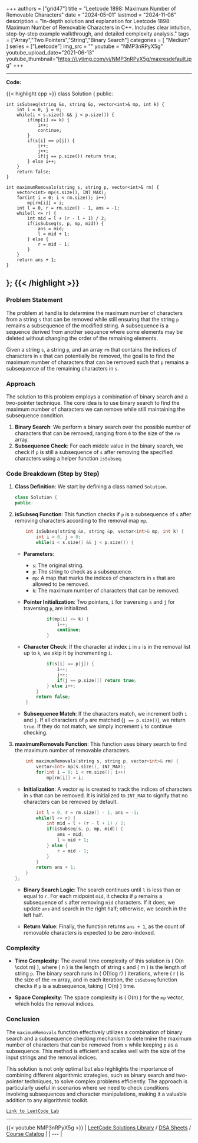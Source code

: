 
+++
authors = ["grid47"]
title = "Leetcode 1898: Maximum Number of Removable Characters"
date = "2024-05-01"
lastmod = "2024-11-06"
description = "In-depth solution and explanation for Leetcode 1898: Maximum Number of Removable Characters in C++. Includes clear intuition, step-by-step example walkthrough, and detailed complexity analysis."
tags = ["Array","Two Pointers","String","Binary Search"]
categories = [
    "Medium"
]
series = ["Leetcode"]
img_src = ""
youtube = "NMP3nRPyX5g"
youtube_upload_date="2021-06-13"
youtube_thumbnail="https://i.ytimg.com/vi/NMP3nRPyX5g/maxresdefault.jpg"
+++



---
**Code:**

{{< highlight cpp >}}
class Solution {
public:
    
    int isSubseq(string &s, string &p, vector<int>& mp, int k) {
        int i = 0, j = 0;
        while(i < s.size() && j < p.size()) {
            if(mp[i] <= k) {
                i++;
                continue;
            }
            if(s[i] == p[j]) {
                i++;
                j++;
                if(j == p.size()) return true;
            } else i++;
        }
        return false;
    }
    
    int maximumRemovals(string s, string p, vector<int>& rm) {
        vector<int> mp(s.size(), INT_MAX);
        for(int i = 0; i < rm.size(); i++)
            mp[rm[i]] = i;
        int l = 0, r = rm.size() - 1, ans = -1;
        while(l <= r) {
            int mid = l + (r - l + 1) / 2;
            if(isSubseq(s, p, mp, mid)) {
                ans = mid;
                l = mid + 1;
            } else {
                r = mid - 1;
            }
        }
        return ans + 1;
    }
};
{{< /highlight >}}
---

### Problem Statement

The problem at hand is to determine the maximum number of characters from a string `s` that can be removed while still ensuring that the string `p` remains a subsequence of the modified string. A subsequence is a sequence derived from another sequence where some elements may be deleted without changing the order of the remaining elements.

Given a string `s`, a string `p`, and an array `rm` that contains the indices of characters in `s` that can potentially be removed, the goal is to find the maximum number of characters that can be removed such that `p` remains a subsequence of the remaining characters in `s`.

### Approach

The solution to this problem employs a combination of binary search and a two-pointer technique. The core idea is to use binary search to find the maximum number of characters we can remove while still maintaining the subsequence condition.

1. **Binary Search**: We perform a binary search over the possible number of characters that can be removed, ranging from `0` to the size of the `rm` array.
2. **Subsequence Check**: For each middle value in the binary search, we check if `p` is still a subsequence of `s` after removing the specified characters using a helper function `isSubseq`.

### Code Breakdown (Step by Step)

1. **Class Definition**: We start by defining a class named `Solution`.

   ```cpp
   class Solution {
   public:
   ```

2. **isSubseq Function**: This function checks if `p` is a subsequence of `s` after removing characters according to the removal map `mp`.

   ```cpp
       int isSubseq(string &s, string &p, vector<int>& mp, int k) {
           int i = 0, j = 0;
           while(i < s.size() && j < p.size()) {
   ```

   - **Parameters**:
     - `s`: The original string.
     - `p`: The string to check as a subsequence.
     - `mp`: A map that marks the indices of characters in `s` that are allowed to be removed.
     - `k`: The maximum number of characters that can be removed.
   
   - **Pointer Initialization**: Two pointers, `i` for traversing `s` and `j` for traversing `p`, are initialized.

   ```cpp
               if(mp[i] <= k) {
                   i++;
                   continue;
               }
   ```

   - **Character Check**: If the character at index `i` in `s` is in the removal list up to `k`, we skip it by incrementing `i`. 

   ```cpp
               if(s[i] == p[j]) {
                   i++;
                   j++;
                   if(j == p.size()) return true;
               } else i++;
           }
           return false;
       }
   ```

   - **Subsequence Match**: If the characters match, we increment both `i` and `j`. If all characters of `p` are matched (`j == p.size()`), we return `true`. If they do not match, we simply increment `i` to continue checking.

3. **maximumRemovals Function**: This function uses binary search to find the maximum number of removable characters.

   ```cpp
       int maximumRemovals(string s, string p, vector<int>& rm) {
           vector<int> mp(s.size(), INT_MAX);
           for(int i = 0; i < rm.size(); i++)
               mp[rm[i]] = i;
   ```

   - **Initialization**: A vector `mp` is created to track the indices of characters in `s` that can be removed. It is initialized to `INT_MAX` to signify that no characters can be removed by default.

   ```cpp
           int l = 0, r = rm.size() - 1, ans = -1;
           while(l <= r) {
               int mid = l + (r - l + 1) / 2;
               if(isSubseq(s, p, mp, mid)) {
                   ans = mid;
                   l = mid + 1;
               } else {
                   r = mid - 1;
               }
           }
           return ans + 1;
       }
   };
   ```

   - **Binary Search Logic**: The search continues until `l` is less than or equal to `r`. For each midpoint `mid`, it checks if `p` remains a subsequence of `s` after removing `mid` characters. If it does, we update `ans` and search in the right half; otherwise, we search in the left half.

   - **Return Value**: Finally, the function returns `ans + 1`, as the count of removable characters is expected to be zero-indexed.

### Complexity

- **Time Complexity**: The overall time complexity of this solution is \( O(n \cdot m) \), where \( n \) is the length of string `s` and \( m \) is the length of string `p`. The binary search runs in \( O(\log r) \) iterations, where \( r \) is the size of the `rm` array, and in each iteration, the `isSubseq` function checks if `p` is a subsequence, taking \( O(n) \) time.

- **Space Complexity**: The space complexity is \( O(n) \) for the `mp` vector, which holds the removal indices.

### Conclusion

The `maximumRemovals` function effectively utilizes a combination of binary search and a subsequence checking mechanism to determine the maximum number of characters that can be removed from `s` while keeping `p` as a subsequence. This method is efficient and scales well with the size of the input strings and the removal indices.

This solution is not only optimal but also highlights the importance of combining different algorithmic strategies, such as binary search and two-pointer techniques, to solve complex problems efficiently. The approach is particularly useful in scenarios where we need to check conditions involving subsequences and character manipulations, making it a valuable addition to any algorithmic toolkit.

[`Link to LeetCode Lab`](https://leetcode.com/problems/maximum-number-of-removable-characters/description/)

---
{{< youtube NMP3nRPyX5g >}}
| [LeetCode Solutions Library](https://grid47.xyz/leetcode/) / [DSA Sheets](https://grid47.xyz/sheets/) / [Course Catalog](https://grid47.xyz/courses/) |
| --- |
